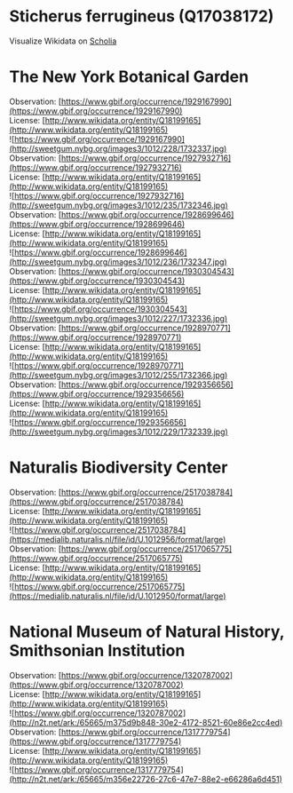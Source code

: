 
Sticherus ferrugineus (Q17038172)
=================================
  
Visualize Wikidata on [Scholia](https://scholia.toolforge.org/taxon/Q17038172)
# The New York Botanical Garden
  
Observation: [https://www.gbif.org/occurrence/1929167990](https://www.gbif.org/occurrence/1929167990)  
License: [http://www.wikidata.org/entity/Q18199165](http://www.wikidata.org/entity/Q18199165)  
![https://www.gbif.org/occurrence/1929167990](http://sweetgum.nybg.org/images3/1012/228/1732337.jpg)  
Observation: [https://www.gbif.org/occurrence/1927932716](https://www.gbif.org/occurrence/1927932716)  
License: [http://www.wikidata.org/entity/Q18199165](http://www.wikidata.org/entity/Q18199165)  
![https://www.gbif.org/occurrence/1927932716](http://sweetgum.nybg.org/images3/1012/235/1732346.jpg)  
Observation: [https://www.gbif.org/occurrence/1928699646](https://www.gbif.org/occurrence/1928699646)  
License: [http://www.wikidata.org/entity/Q18199165](http://www.wikidata.org/entity/Q18199165)  
![https://www.gbif.org/occurrence/1928699646](http://sweetgum.nybg.org/images3/1012/236/1732347.jpg)  
Observation: [https://www.gbif.org/occurrence/1930304543](https://www.gbif.org/occurrence/1930304543)  
License: [http://www.wikidata.org/entity/Q18199165](http://www.wikidata.org/entity/Q18199165)  
![https://www.gbif.org/occurrence/1930304543](http://sweetgum.nybg.org/images3/1012/227/1732336.jpg)  
Observation: [https://www.gbif.org/occurrence/1928970771](https://www.gbif.org/occurrence/1928970771)  
License: [http://www.wikidata.org/entity/Q18199165](http://www.wikidata.org/entity/Q18199165)  
![https://www.gbif.org/occurrence/1928970771](http://sweetgum.nybg.org/images3/1012/255/1732366.jpg)  
Observation: [https://www.gbif.org/occurrence/1929356656](https://www.gbif.org/occurrence/1929356656)  
License: [http://www.wikidata.org/entity/Q18199165](http://www.wikidata.org/entity/Q18199165)  
![https://www.gbif.org/occurrence/1929356656](http://sweetgum.nybg.org/images3/1012/229/1732339.jpg)
# Naturalis Biodiversity Center
  
Observation: [https://www.gbif.org/occurrence/2517038784](https://www.gbif.org/occurrence/2517038784)  
License: [http://www.wikidata.org/entity/Q18199165](http://www.wikidata.org/entity/Q18199165)  
![https://www.gbif.org/occurrence/2517038784](https://medialib.naturalis.nl/file/id/U.1012956/format/large)  
Observation: [https://www.gbif.org/occurrence/2517065775](https://www.gbif.org/occurrence/2517065775)  
License: [http://www.wikidata.org/entity/Q18199165](http://www.wikidata.org/entity/Q18199165)  
![https://www.gbif.org/occurrence/2517065775](https://medialib.naturalis.nl/file/id/U.1012950/format/large)
# National Museum of Natural History, Smithsonian Institution
  
Observation: [https://www.gbif.org/occurrence/1320787002](https://www.gbif.org/occurrence/1320787002)  
License: [http://www.wikidata.org/entity/Q18199165](http://www.wikidata.org/entity/Q18199165)  
![https://www.gbif.org/occurrence/1320787002](http://n2t.net/ark:/65665/m375d9b848-30e2-4172-8521-60e86e2cc4ed)  
Observation: [https://www.gbif.org/occurrence/1317779754](https://www.gbif.org/occurrence/1317779754)  
License: [http://www.wikidata.org/entity/Q18199165](http://www.wikidata.org/entity/Q18199165)  
![https://www.gbif.org/occurrence/1317779754](http://n2t.net/ark:/65665/m356e22726-27c6-47e7-88e2-e66286a6d451)